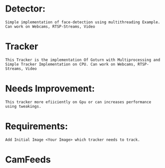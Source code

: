 # Detector:
    Simple implementation of face-detection using multithreading Example. Can work on Webcams, RTSP-Streams, Video


# Tracker
    This Tracker is the implementation Of Goturn with Multiprocessing and Simple Tracker Implementation on CPU. Can work on Webcams, RTSP-Streams, Video

# Needs Improvement:
    This tracker more efiiciently on Gpu or can increases performance using tweakings.
# Requirements:
    Add Initial Image <Your Image> which tracker needs to track.
  
# CamFeeds
